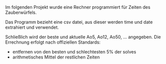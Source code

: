 Im folgenden Projekt wurde eine Rechner programmiert für Zeiten des Zauberwürfels.

Das Programm bezieht eine csv datei, aus dieser werden time und date extrahiert und verwendet.

Schließlich wird der beste und aktuelle Ao5, Ao12, Ao50, ... angegeben.
Die Errechnung erfolgt nach offiziellen Standards:
- entfernen von den besten und schlechtesten 5% der solves
- arithmetisches Mittel der restlichen Zeiten
